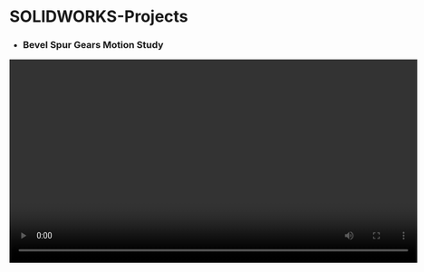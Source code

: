 # SOLIDWORKS-Projects

- ### Bevel Spur Gears Motion Study
<video src="(https://github.com/haris-mujeeb/SOLIDWORKS-Projects/blob/main/Bevel%20Spur%20Gears%20Motion%20Study/Gear%20Box%20Rendering%20480p.gif" width="720">

- ### DIY Mini Solar Tracker
<img src="https://github.com/haris-mujeeb/SOLIDWORKS-Projects/blob/main/DIY%20Mini%20Solar%20Tracker/Solar%20Tracker%202.jpg" width="720">

- ### Electrical Enclosure
<img src="https://github.com/haris-mujeeb/SOLIDWORKS-Projects/blob/main/Electical%20Enclosure/Electric%20Enclosure%202.jpg" width="720">

- ### FX 305 Bosh - Hydraulic Pump -  MNR 105
<img src="https://github.com/haris-mujeeb/SOLIDWORKS-Projects/blob/main/FX%20305%20Bosh%20-%20Hydraulic%20Pump%20-%20%20MNR%20105/Preview%20Exploded%20View.png" width="720">

- ### Shock Absorber
<img src="https://github.com/haris-mujeeb/SOLIDWORKS-Projects/blob/main/Shock%20Absorber/preview2.png" width="720">

- ### Single Cylinder Engine
<img src="https://github.com/haris-mujeeb/SOLIDWORKS-Projects/blob/main/Single%20Cylinder%20Engine/2160p.png" width="720">
